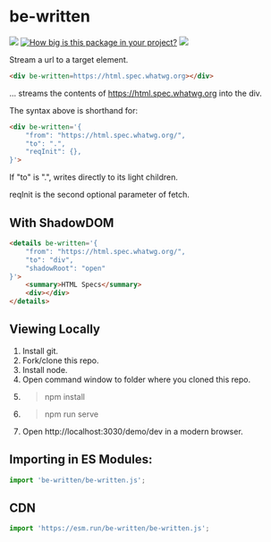 # be-written

<a href="https://nodei.co/npm/be-written/"><img src="https://nodei.co/npm/be-written.png"></a>
[![How big is this package in your project?](https://img.shields.io/bundlephobia/minzip/be-written?style=for-the-badge)](https://bundlephobia.com/result?p=be-written)
<img src="http://img.badgesize.io/https://cdn.jsdelivr.net/npm/be-written?compression=gzip">

Stream a url to a target element.

```html
<div be-written=https://html.spec.whatwg.org></div>
```

... streams the contents of https://html.spec.whatwg.org into the div.

The syntax above is shorthand for:

```html
<div be-written='{
    "from": "https://html.spec.whatwg.org/",
    "to": ".",
    "reqInit": {},
}'>
```

If "to" is ".",  writes directly to its light children.

reqInit is the second optional parameter of fetch.

## With ShadowDOM

```html
<details be-written='{
    "from": "https://html.spec.whatwg.org/",
    "to": "div",
    "shadowRoot": "open"
}'>
    <summary>HTML Specs</summary>
    <div></div>
</details>
```

## Viewing Locally

1.  Install git.
2.  Fork/clone this repo.
3.  Install node.
4.  Open command window to folder where you cloned this repo.
5.  > npm install
6.  > npm run serve
7.  Open http://localhost:3030/demo/dev in a modern browser.

## Importing in ES Modules:

```JavaScript
import 'be-written/be-written.js';

```

## CDN

```JavaScript
import 'https://esm.run/be-written/be-written.js';

```

